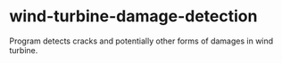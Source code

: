# wind-turbine-damage-detection
Program detects cracks and potentially other forms of damages in wind turbine.
